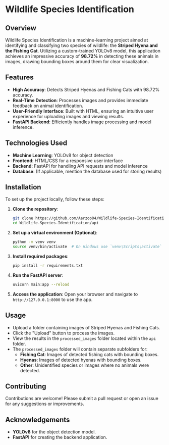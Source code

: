 # Wildlife Species Identification

## Overview
Wildlife Species Identification is a machine-learning project aimed at identifying and classifying two species of wildlife: the **Striped Hyena and the Fishing Cat**. Utilizing a custom-trained YOLOv8 model, this application achieves an impressive accuracy of **98.72%** in detecting these animals in images, drawing bounding boxes around them for clear visualization.

## Features
- **High Accuracy**: Detects Striped Hyenas and Fishing Cats with 98.72% accuracy.
- **Real-Time Detection**: Processes images and provides immediate feedback on animal identification.
- **User-Friendly Interface**: Built with HTML, ensuring an intuitive user experience for uploading images and viewing results.
- **FastAPI Backend**: Efficiently handles image processing and model inference.

## Technologies Used
- **Machine Learning**: YOLOv8 for object detection
- **Frontend**: HTML/CSS for a responsive user interface
- **Backend**: FastAPI for handling API requests and model inference
- **Database**: (If applicable, mention the database used for storing results)

## Installation
To set up the project locally, follow these steps:

1. **Clone the repository**:
   ```bash
   git clone https://github.com/Aarzoo04/Wildlife-Species-Identification.git
   cd Wildlife-Species-Identification/api
2. **Set up a virtual environment (Optional)**:
   ```bash
   python -m venv venv
   source venv/bin/activate  # On Windows use `venv\Scripts\activate`
3. **Install required packages**:
   ```bash
   pip install -r requirements.txt
4. **Run the FastAPI server**:
   ```bash
   uvicorn main:app --reload
5. **Access the application**:
  Open your browser and navigate to `http://127.0.0.1:8000` to use the app.

## Usage

- Upload a folder containing images of Striped Hyenas and Fishing Cats.
- Click the "Upload" button to process the images.
- View the results in the `processed_images` folder located within the `api` folder.
- The `processed_images` folder will contain separate subfolders for:
  - **Fishing Cat**: Images of detected fishing cats with bounding boxes.
  - **Hyenas**: Images of detected hyenas with bounding boxes.
  - **Other**: Unidentified species or images where no animals were detected.

## Contributing
Contributions are welcome! Please submit a pull request or open an issue for any suggestions or improvements.
## Acknowledgements

- **YOLOv8** for the object detection model.
- **FastAPI** for creating the backend application.
